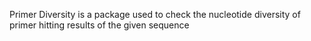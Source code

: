 Primer Diversity is a package used to check the nucleotide diversity of primer hitting results of the given sequence 

